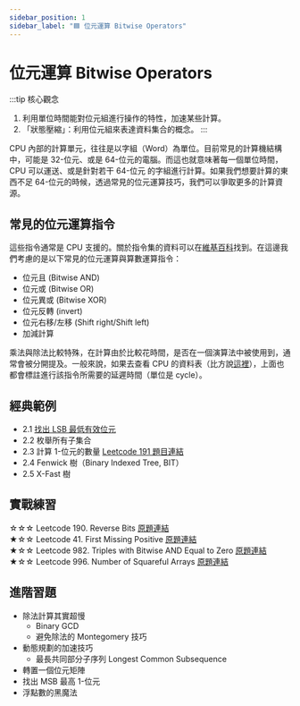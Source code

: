 ```yaml
---
sidebar_position: 1
sidebar_label: "🟦 位元運算 Bitwise Operators"
---
```


# 位元運算 Bitwise Operators

:::tip 核心觀念
1. 利用單位時間能對位元組進行操作的特性，加速某些計算。
2. 「狀態壓縮」：利用位元組來表達資料集合的概念。
:::

CPU 內部的計算單元，往往是以字組（Word）為單位。目前常見的計算機結構中，可能是 32-位元、或是 64-位元的電腦。而這也就意味著每一個單位時間，CPU 可以運送、或是針對若干 64-位元 的字組進行計算。如果我們想要計算的東西不足 64-位元的時候，透過常見的位元運算技巧，我們可以爭取更多的計算資源。

## 常見的位元運算指令

這些指令通常是 CPU 支援的。關於指令集的資料可以在[維基百科](https://zh.wikipedia.org/wiki/%E6%8C%87%E4%BB%A4%E9%9B%86%E6%9E%B6%E6%A7%8B)找到。在這邊我們考慮的是以下常見的位元運算與算數運算指令：

* 位元且 (Bitwise AND)
* 位元或 (Bitwise OR)
* 位元異或 (Bitwise XOR)
* 位元反轉 (invert)
* 位元右移/左移 (Shift right/Shift left)
* 加減計算

乘法與除法比較特殊，在計算由於比較花時間，是否在一個演算法中被使用到，通常會被分開提及。一般來說，如果去查看 CPU 的資料表（比方說[這裡](https://www.agner.org/optimize/instruction_tables.pdf)），上面也都會標註進行該指令所需要的延遲時間（單位是 cycle）。

## 經典範例

* 2.1 [找出 LSB 最低有效位元](./lsb)
* 2.2 枚舉所有子集合
* 2.3 計算 1-位元的數量 [Leetcode 191 題目連結](https://leetcode.com/problems/number-of-1-bits/)
* 2.4 Fenwick 樹（Binary Indexed Tree, BIT）
* 2.5 X-Fast 樹


## 實戰練習

☆☆☆ Leetcode 190. Reverse Bits [原題連結](https://leetcode.com/problems/reverse-bits/)  
★☆☆ Leetcode 41. First Missing Positive [原題連結](https://leetcode.com/problems/first-missing-positive/)  
★☆☆ Leetcode 982. Triples with Bitwise AND Equal to Zero [原題連結](https://leetcode.com/problems/triples-with-bitwise-and-equal-to-zero/)  
★☆☆ Leetcode 996. Number of Squareful Arrays [原題連結](https://leetcode.com/problems/number-of-squareful-arrays/)  


## 進階習題

* 除法計算其實超慢
  - Binary GCD
  - 避免除法的 Montegomery 技巧
* 動態規劃的加速技巧
  - 最長共同部分子序列 Longest Common Subsequence
* 轉置一個位元矩陣
* 找出 MSB 最高 1-位元
* 浮點數的黑魔法
